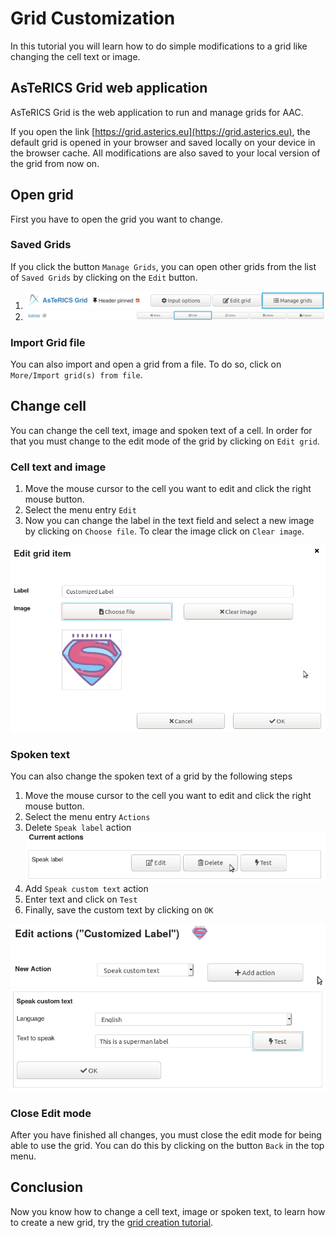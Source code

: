 # Grid Customization

In this tutorial you will learn how to do simple modifications to a grid like changing the cell text or image.

## AsTeRICS Grid web application

AsTeRICS Grid is the web application to run and manage grids for AAC.

If you open the link [https://grid.asterics.eu](https://grid.asterics.eu), the default grid is opened in your browser and saved locally on your device in the browser cache. All modifications are also saved to your local version of the grid from now on.

## Open grid

First you have to open the grid you want to change.

### Saved Grids

If you click the button ```Manage Grids```, you can open other grids from the list of ```Saved Grids``` by clicking on the ```Edit``` button.

1. ![Screenshot with button Manage Grids highlighted](./img/grid-customize-01.png)
2. ![Screenshot with button Edit highlighted](./img/grid-customize-02.png)

### Import Grid file

You can also import and open a grid from a file. To do so, click on ```More/Import grid(s) from file```.

## Change cell

You can change the cell text, image and spoken text of a cell. In order for that you must change to the edit mode of the grid by clicking on ```Edit grid```.

### Cell text and image

1. Move the mouse cursor to the cell you want to edit and click the right mouse button.
2. Select the menu entry ```Edit```
3. Now you can change the label in the text field and select a new image by clicking on ```Choose file```. To clear the image click on ```Clear image```.

![Screenshot of edit cell dialog](./img/grid-customize-edit-cell-01.png)

### Spoken text

You can also change the spoken text of a grid by the following steps

1. Move the mouse cursor to the cell you want to edit and click the right mouse button.
2. Select the menu entry ```Actions```
3. Delete ```Speak label``` action
![Screenshot of edit actions dialog](./img/grid-customize-edit-cell-02a.png)
4. Add ```Speak custom text``` action
5. Enter text and click on ```Test```
6. Finally, save the custom text by clicking on ```OK```

![Screenshot of edit actions dialog](./img/grid-customize-edit-cell-02b.png)
![Screenshot of edit actions dialog](./img/grid-customize-edit-cell-03.png)

### Close Edit mode

After you have finished all changes, you must close the edit mode for being able to use the grid. You can do this by clicking on the button ```Back``` in the top menu.

## Conclusion

Now you know how to change a cell text, image or spoken text, to learn how to create a new grid, try the [grid creation tutorial](./Grid-Creation).